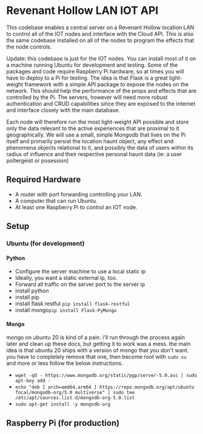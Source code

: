 # Revenant Hollow LAN IOT API

This codebase enables a central server on a Revenant Hollow location LAN to control all of the IOT nodes and interface with the Cloud API. This is also the same codebase installed on all of the nodes to program the effects that the node controls.

Update: this codebase is just for the IOT nodes. You can install most of it on a machine running Ubuntu
for development and testing. Some of the packages and code require Raspberry Pi hardware, so at times
you will have to deploy to a Pi for testing. The idea is that Flask is a great light-weight framework
with a simple API package to expose the nodes on the network. This should help the performance of the
props and effects that are controlled by the Pi. The servers, however will need more robust authentication
and CRUD capabilities since they are exposed to the internet and interface closely with the main database.

Each node will therefore run the most light-weight API possible and store only the data relevant to the active
experiences that are proximal to it geographically. We will use a small, simple Mongodb that lives on the Pi itself
and primarily persist the location haunt object, any effect and phenomena objects relational to it, and possibly
the data of users within its radius of influence and their respective personal haunt data (ie: a user poltergeist
or posession)

## Required Hardware
- A router with port forwarding controlling your LAN.
- A computer that can run Ubuntu.
- At least one Raspberry Pi to control an IOT node.


## Setup

### Ubuntu (for development)

#### Python
- Configure the server machine to use a local static ip
- Ideally, you want a static external ip, too.
- Forward all traffic on the server port to the server ip
- install python
- install pip
- install flask restful `pip install flask-restful`
- install mongo`pip install Flask-PyMongo`

#### Mongo
mongo on ubuntu 20 is kind of a pain. i'll run through the process again later and clean up these docs, but getting it to work was a mess. the main idea is that ubuntu 20 ships with a version of
mongo that you don't want. you have to completely remove that one, then become root with `sudo su` and
more or less follow the below instructions.
- `wget -qO - https://www.mongodb.org/static/pgp/server-5.0.asc | sudo apt-key add -`
- `echo "deb [ arch=amd64,arm64 ] https://repo.mongodb.org/apt/ubuntu focal/mongodb-org/5.0 multiverse" | sudo tee /etc/apt/sources.list.d/mongodb-org-5.0.list`
- `sudo apt-get install -y mongodb-org`


## Raspberry Pi (for production)
